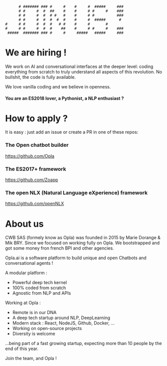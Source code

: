 ```
      # ####### ### #     #    #     #  #####     ### 
      # #     #  #  ##    #    #     # #     #    ### 
      # #     #  #  # #   #    #     # #          ### 
      # #     #  #  #  #  #    #     #  #####      #  
#     # #     #  #  #   # #    #     #       #        
#     # #     #  #  #    ##    #     # #     #    ### 
 #####  ####### ### #     #     #####   #####     ### 
```

# We are hiring !

We work on AI and conversational interfaces at the deeper level: coding everything from scratch to truly understand all aspects of this revolution. No bullshit, the code is fully available.

We love vanilla coding and we believe in openness.

#### You are an ES2018 lover, a Pythonist, a NLP enthusiast ?

# How to apply ?

It is easy : just add an issue or create a PR in one of these repos:

### The Open chatbot builder

https://github.com/Opla

### The ES2017+ framework

https://github.com/Zoapp

### The  open NLX (Natural Language eXperience) framework

https://github.com/openNLX


# About us
CWB SAS (formely know as Opla) was founded in 2015 by Marie Dorange & Mik BRY. Since we focused on working fully on Opla. We bootstrapped and got some money fron french BPI and other agencies.

Opla.ai is a software platform to build unique and open Chatbots and conversational agents !

A modular platform :
* Powerful deep tech kernel
* 100% coded from scratch
* Agnostic from NLP and APIs

Working at Opla :
* Remote is in our DNA
* A deep tech startup around NLP, DeepLearning
* Modern stack : React, NodeJS, Github, Docker, …
* Working on open-source projects
* Diversity is welcome 

…being part of a fast growing startup, expecting more than 10 people by the end of this year.

Join the team, and Opla !
